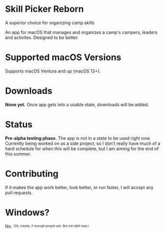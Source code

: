 # Skill Picker Reborn
A superior choice for organizing camp skills

An app for macOS that manages and organizes a camp's campers, leaders and activites. Designed to be better.

# Supported macOS Versions
Supports macOS Ventura and up (macOS 13+).

# Downloads
**None yet.** Once app gets into a usable state, downloads will be added.

# Status
**Pre-alpha testing phase.** The app is not in a state to be used right now. Currently being worked on as a side project, so I don't really have much of a hard schedule for when this will be complete, but I am aiming for the end of this summer.

# Contributing
If it makes the app work better, look better, or run faster, I will accept any pull requests.

# Windows?
No. <sup><sub>(Ok, maybe, if enough people ask. But not right now.)</sub></sup>
